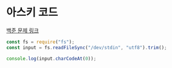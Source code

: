 # 아스키 코드

[백준 문제 링크](https://www.acmicpc.net/problem/11654)

```javascript
const fs = require("fs");
const input = fs.readFileSync("/dev/stdin", "utf8").trim();

console.log(input.charCodeAt(0));
```
